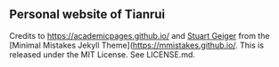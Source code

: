 ## Personal website of Tianrui

Credits to https://academicpages.github.io/ and [Stuart Geiger](https://github.com/staeiou) from the [Minimal Mistakes Jekyll Theme](https://mmistakes.github.io/. This is released under the MIT License. See LICENSE.md.
